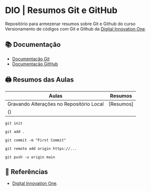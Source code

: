 
# DIO | Resumos Git e GitHub

Repositório para armezenar resumos sobre Git e Github do curso Versionamento de códigos com Git e Github da [Digital Innovation One](https://www.dio.me/).

## 📚 Documentação
- [Documentação Git](https://git-scm.com/doc)
- [Documentação GitHub](https://docs.github.com/)

## 🖨 Resumos das Aulas

| Aulas  | Resumos  |
|--------|----------|
| Gravando Alterações no Repositório Local | [Resumos]
() |

````
git init
````
````
git add .
`````
````
git commit -m "First Commit"
`````
````
git remote add origin https://...
`````
````
git push -u origin main
`````

## 🔎 Referências
- [Digital Innovation One]().
